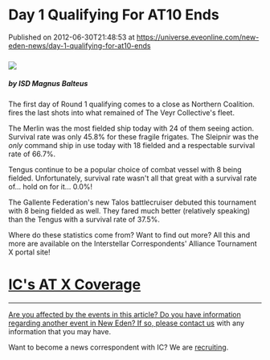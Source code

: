 # Day 1 Qualifying For AT10 Ends
Published on 2012-06-30T21:48:53 at https://universe.eveonline.com/new-eden-news/day-1-qualifying-for-at10-ends

###   

![](http://web.ccpgamescdn.com/newssystem/media/62830/1/ISD_Correspondents.png)

#####  by ISD Magnus Balteus

The first day of Round 1 qualifying comes to a close as Northern Coalition. fires the last shots into what remained of The Veyr Collective's fleet.

The Merlin was the most fielded ship today with 24 of them seeing action. Survival rate was only 45.8% for these fragile frigates. The Sleipnir was the *only* command ship in use today with 18 fielded and a respectable survival rate of 66.7%.

Tengus continue to be a popular choice of combat vessel with 8 being fielded. Unfortunately, survival rate wasn't all that great with a survival rate of... hold on for it... 0.0%!

The Gallente Federation's new Talos battlecruiser debuted this tournament with 8 being fielded as well. They fared much better (relatively speaking) than the Tengus with a survival rate of 37.5%.

Where do these statistics come from? Want to find out more? All this and more are available on the Interstellar Correspondents' Alliance Tournament X portal site!

#  [IC's AT X Coverage](http://at.eve-ic.net/10/)

[ ](https://forums.eveonline.com/default.aspx?g=posts&t=118533)

* * *

[Are you affected by the events in this article? Do you have information regarding another event in New Eden? If so, please ](https://forums.eveonline.com/default.aspx?g=posts&t=118533)[contact us](http://www.eveonline.com/news.asp?a=submitrp) with any information that you may have.  
  
Want to become a news correspondent with IC? We are [recruiting](http://www.eveonline.com/isd.asp).
